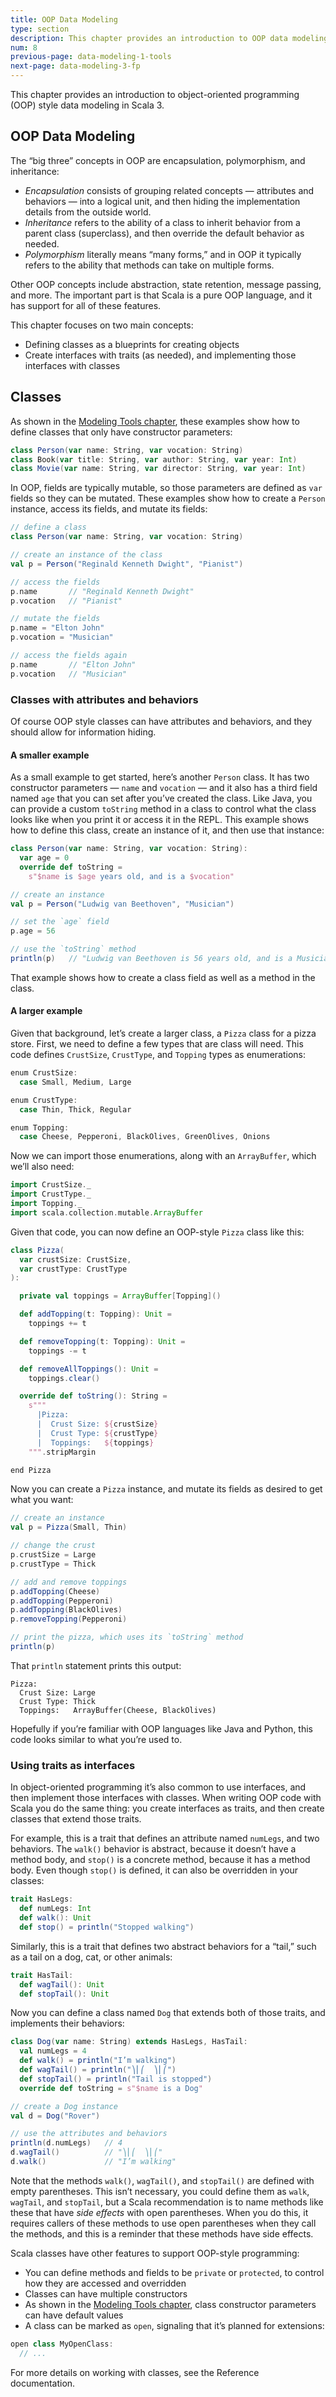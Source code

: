 ```yaml
---
title: OOP Data Modeling
type: section
description: This chapter provides an introduction to OOP data modeling with Scala 3.
num: 8
previous-page: data-modeling-1-tools
next-page: data-modeling-3-fp
---
```


This chapter provides an introduction to object-oriented programming (OOP) style data modeling in Scala 3.



## OOP Data Modeling

The “big three” concepts in OOP are encapsulation, polymorphism, and inheritance:

- *Encapsulation* consists of grouping related concepts — attributes and behaviors — into a logical unit, and then hiding the implementation details from the outside world.
- *Inheritance* refers to the ability of a class to inherit behavior from a parent class (superclass), and then override the default behavior as needed.
- *Polymorphism* literally means “many forms,” and in OOP it typically refers to the ability that methods can take on multiple forms.

Other OOP concepts include abstraction, state retention, message passing, and more. The important part is that Scala is a pure OOP language, and it has support for all of these features.

This chapter focuses on two main concepts:

- Defining classes as a blueprints for creating objects
- Create interfaces with traits (as needed), and implementing those interfaces with classes




## Classes

As shown in the [Modeling Tools chapter](data-modeling-1-tools.md), these examples show how to define classes that only have constructor parameters:

```scala
class Person(var name: String, var vocation: String)
class Book(var title: String, var author: String, var year: Int)
class Movie(var name: String, var director: String, var year: Int)
```

In OOP, fields are typically mutable, so those parameters are defined as `var` fields so they can be mutated. These examples show how to create a `Person` instance, access its fields, and mutate its fields:

```scala
// define a class
class Person(var name: String, var vocation: String)

// create an instance of the class
val p = Person("Reginald Kenneth Dwight", "Pianist")

// access the fields
p.name       // "Reginald Kenneth Dwight"
p.vocation   // "Pianist"

// mutate the fields
p.name = "Elton John"
p.vocation = "Musician"

// access the fields again
p.name       // "Elton John"
p.vocation   // "Musician"
```


### Classes with attributes and behaviors

Of course OOP style classes can have attributes and behaviors, and they should allow for information hiding.

#### A smaller example

As a small example to get started, here’s another `Person` class. It has two constructor parameters — `name` and `vocation` — and it also has a third field named `age` that you can set after you’ve created the class. Like Java, you can provide a custom `toString` method in a class to control what the class looks like when you print it or access it in the REPL. This example shows how to define this class, create an instance of it, and then use that instance:

```scala
class Person(var name: String, var vocation: String):
  var age = 0
  override def toString =
    s"$name is $age years old, and is a $vocation"

// create an instance
val p = Person("Ludwig van Beethoven", "Musician")

// set the `age` field
p.age = 56

// use the `toString` method
println(p)   // "Ludwig van Beethoven is 56 years old, and is a Musician"
```

That example shows how to create a class field as well as a method in the class.


#### A larger example

Given that background, let’s create a larger class, a `Pizza` class for a pizza store. First, we need to define a few types that are class will need. This code defines `CrustSize`, `CrustType`, and `Topping` types as enumerations:

```scala
enum CrustSize:
  case Small, Medium, Large

enum CrustType:
  case Thin, Thick, Regular

enum Topping:
  case Cheese, Pepperoni, BlackOlives, GreenOlives, Onions
```

Now we can import those enumerations, along with an `ArrayBuffer`, which we’ll also need:

```scala
import CrustSize._
import CrustType._
import Topping._
import scala.collection.mutable.ArrayBuffer
```

Given that code, you can now define an OOP-style `Pizza` class like this:

```scala
class Pizza(
  var crustSize: CrustSize,
  var crustType: CrustType
):

  private val toppings = ArrayBuffer[Topping]()

  def addTopping(t: Topping): Unit = 
    toppings += t

  def removeTopping(t: Topping): Unit = 
    toppings -= t

  def removeAllToppings(): Unit = 
    toppings.clear()

  override def toString(): String =
    s"""
      |Pizza:
      |  Crust Size: ${crustSize}
      |  Crust Type: ${crustType}
      |  Toppings:   ${toppings}
    """.stripMargin

end Pizza
```

Now you can create a `Pizza` instance, and mutate its fields as desired to get what you want:

```scala
// create an instance
val p = Pizza(Small, Thin)

// change the crust
p.crustSize = Large
p.crustType = Thick

// add and remove toppings
p.addTopping(Cheese)
p.addTopping(Pepperoni)
p.addTopping(BlackOlives)
p.removeTopping(Pepperoni)

// print the pizza, which uses its `toString` method
println(p)
```

That `println` statement prints this output:

````
Pizza:
  Crust Size: Large
  Crust Type: Thick
  Toppings:   ArrayBuffer(Cheese, BlackOlives)
````

Hopefully if you’re familiar with OOP languages like Java and Python, this code looks similar to what you’re used to.




### Using traits as interfaces

In object-oriented programming it’s also common to use interfaces, and then implement those interfaces with classes. When writing OOP code with Scala you do the same thing: you create interfaces as traits, and then create classes that extend those traits.

For example, this is a trait that defines an attribute named `numLegs`, and two behaviors. The `walk()` behavior is abstract, because it doesn’t have a method body, and `stop()` is a concrete method, because it has a method body. Even though `stop()` is defined, it can also be overridden in your classes:

```scala
trait HasLegs:
  def numLegs: Int
  def walk(): Unit
  def stop() = println("Stopped walking")
```

Similarly, this is a trait that defines two abstract behaviors for a “tail,” such as a tail on a dog, cat, or other animals:

```scala
trait HasTail:
  def wagTail(): Unit
  def stopTail(): Unit
```

Now you can define a class named `Dog` that extends both of those traits, and implements their behaviors:

```scala
class Dog(var name: String) extends HasLegs, HasTail:
  val numLegs = 4
  def walk() = println("I’m walking")
  def wagTail() = println("⎞⎜⎛  ⎞⎜⎛")
  def stopTail() = println("Tail is stopped")
  override def toString = s"$name is a Dog"

// create a Dog instance
val d = Dog("Rover")

// use the attributes and behaviors
println(d.numLegs)   // 4
d.wagTail()          // "⎞⎜⎛  ⎞⎜⎛"
d.walk()             // "I’m walking"
```

Note that the methods `walk()`, `wagTail()`, and `stopTail()` are defined with empty parentheses. This isn’t necessary, you could define them as `walk`, `wagTail`, and `stopTail`, but a Scala recommendation is to name methods like these that have *side effects* with open parentheses. When you do this, it requires callers of these methods to use open parentheses when they call the methods, and this is a reminder that these methods have side effects.
<!-- TODO: link to a "side effects" discussion -->

Scala classes have other features to support OOP-style programming:

- You can define methods and fields to be `private` or `protected`, to control how they are accessed and overridden
- Classes can have multiple constructors
- As shown in the [Modeling Tools chapter](data-modeling-1-tools.md), class constructor parameters can have default values
- A class can be marked as `open`, signaling that it’s planned for extensions:

```scala
open class MyOpenClass:
  // ...
```

For more details on working with classes, see the Reference documentation.
<!-- TODO: link to the Reference docs -->





